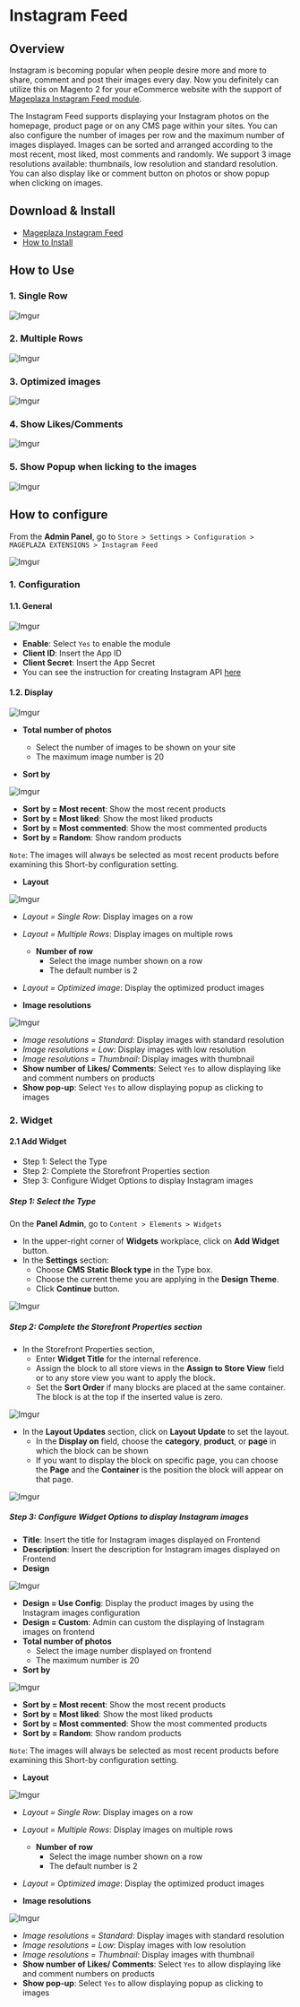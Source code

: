 # Instagram Feed

## Overview

Instagram is becoming popular when people desire more and more to share, comment and post their images every day. Now you definitely can utilize this on Magento 2 for your eCommerce website with the support of [Mageplaza Instagram Feed module]().

The Instagram Feed supports displaying your Instagram photos on the homepage, product page or on any CMS page within your sites. You can also configure the number of images per row and the maximum number of images displayed. Images can be sorted and arranged according to the most recent, most liked, most comments and randomly. We support 3 image resolutions available: thumbnails, low resolution and standard resolution. You can also display like or comment button on photos or show popup when clicking on images.


## Download & Install

- [Mageplaza Instagram Feed]()
- [How to Install](https://www.mageplaza.com/install-magento-2-extension/)


## How to Use 

### 1. Single Row

![Imgur](https://i.imgur.com/UxbV1j1.png)


### 2. Multiple Rows

![Imgur](https://i.imgur.com/jOVztok.png)


### 3. Optimized images

![Imgur](https://i.imgur.com/LxPEF9f.png)

### 4. Show Likes/Comments


![Imgur](https://i.imgur.com/ZYSYcwr.png)

### 5. Show Popup when licking to the images

![Imgur](https://i.imgur.com/7UB5bj5.png)


## How to configure
 
From the **Admin Panel**, go to `Store > Settings > Configuration > MAGEPLAZA EXTENSIONS > Instagram Feed`

![Imgur](https://i.imgur.com/gtkq63P.png)


### 1. Configuration 


#### 1.1. General 


![Imgur](https://i.imgur.com/BDbiaOF.png)

- **Enable**: Select `Yes` to enable the module
- **Client ID**: Insert the App ID
- **Client Secret**: Insert the App Secret
- You can see the instruction for creating Instagram API [here](https://docs.mageplaza.com/social-login-m2/how-to-configure-instagram-api.html)

#### 1.2. Display

![Imgur](https://i.imgur.com/JTIr3aV.png)


- **Total number of photos**
  - Select the number of images to be shown on your site
  - The maximum image number is 20
  
- **Sort by**

![Imgur](https://i.imgur.com/yzqN72i.png)

- **Sort by = Most recent**: Show the most recent products
- **Sort by = Most liked**: Show the most liked products
- **Sort by = Most commented**: Show the most commented products
- **Sort by = Random**: Show random products

`Note`: The images will always be selected as most recent products before examining this Short-by configuration setting. 

- **Layout**

![Imgur](https://i.imgur.com/cxTACKL.png)


  - *Layout = Single Row*: Display images on a row
  - *Layout = Multiple Rows*: Display images on multiple rows
    - **Number of row**
      - Select the image number shown on a row
      - The default number is 2 
  - *Layout = Optimized image*: Display the optimized product images

- **Image resolutions**

![Imgur](https://i.imgur.com/1bmDFp6.png)

  - *Image resolutions = Standard*: Display images with standard resolution
  - *Image resolutions = Low*: Display images with low resolution
  - *Image resolutions = Thumbnail*: Display images with thumbnail
- **Show number of Likes/ Comments**: Select `Yes` to allow displaying like and comment numbers on products
- **Show pop-up**: Select `Yes` to allow displaying popup as clicking to images

### 2. Widget

#### 2.1 Add Widget

- Step 1: Select the Type
- Step 2: Complete the Storefront Properties section
- Step 3: Configure Widget Options to display Instagram images

##### Step 1: Select the Type

On the **Panel Admin**, go to `Content > Elements > Widgets`

- In the upper-right corner of **Widgets** workplace, click on **Add Widget** button.
- In the **Settings** section:
  - Choose **CMS Static Block type** in the Type box.
  - Choose the current theme you are applying in the **Design Theme**.
  - Click **Continue** button.

![Imgur](https://i.imgur.com/AB4TAd8.png)

##### Step 2: Complete the Storefront Properties section

- In the Storefront Properties section,
  - Enter **Widget Title** for the internal reference.
  - Assign the block to all store views in the **Assign to Store View** field or to any store view you want to apply the block.
  - Set the **Sort Order** if many blocks are placed at the same container. The block is at the top if the inserted value is zero.

![Imgur](https://i.imgur.com/xWcKx1u.png)


- In the **Layout Updates** section, click on **Layout Update** to set the layout.
  - In the **Display on** field, choose the **category**, **product**, or **page** in which the block can be shown 
  - If you want to display the block on specific page, you can choose the **Page** and the **Container** is the position the block will appear on that page.

![Imgur](https://i.imgur.com/O0nXEzZ.png)


##### Step 3: Configure Widget Options to display Instagram images

- **Title**: Insert the title for Instagram images displayed on Frontend
- **Description**: Insert the description for Instagram images displayed on Frontend
- **Design** 

![Imgur](https://i.imgur.com/kl2zUZt.png)

- **Design = Use Config**: Display the product images by using the Instagram images configuration
- **Design = Custom**: Admin can custom the displaying of Instagram images on frontend
- **Total number of photos**
  - Select the image number displayed on frontend
  - The maximum number is 20
- **Sort by**

![Imgur](https://i.imgur.com/J6tZ66f.png)

- **Sort by = Most recent**: Show the most recent products
- **Sort by = Most liked**: Show the most liked products
- **Sort by = Most commented**: Show the most commented products
- **Sort by = Random**: Show random products

`Note`: The images will always be selected as most recent products before examining this Short-by configuration setting. 

- **Layout**

![Imgur](https://i.imgur.com/cxTACKL.png)


  - *Layout = Single Row*: Display images on a row
  - *Layout = Multiple Rows*: Display images on multiple rows
    - **Number of row**
      - Select the image number shown on a row
      - The default number is 2 
  - *Layout = Optimized image*: Display the optimized product images

- **Image resolutions**

![Imgur](https://i.imgur.com/1bmDFp6.png)

  - *Image resolutions = Standard*: Display images with standard resolution
  - *Image resolutions = Low*: Display images with low resolution
  - *Image resolutions = Thumbnail*: Display images with thumbnail
- **Show number of Likes/ Comments**: Select `Yes` to allow displaying like and comment numbers on products
- **Show pop-up**: Select `Yes` to allow displaying popup as clicking to images

